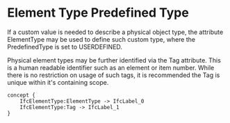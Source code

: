 Element Type Predefined Type
============================

If a custom value is needed to describe a physical object type, the attribute ElementType may be used to define such custom type, where the PredefinedType is set to USERDEFINED.

Physical element types may be further identified via the Tag attribute. This is a human readable identifier such as an element or item number. While there is no restriction on usage of such tags, it is recommended the Tag is unique within it's containing scope.

```
concept {
    IfcElementType:ElementType -> IfcLabel_0
    IfcElementType:Tag -> IfcLabel_1
}
```
